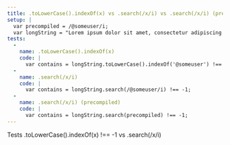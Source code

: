```yaml
---
title: .toLowerCase().indexOf(x) vs .search(/x/i) vs .search(/x/i) (precompiled)
setup: |
  var precompiled = /@someuser/i;
  var longString = "Lorem ipsum dolor sit amet, consectetur adipiscing elit. Curabitur ac cursus nulla. Quisque urna tellus, suscipit vitae nibh id, pretium faucibus dolor. Sed ac orci luctus, vehicula diam in, ultrices elit. Sed tempus risus condimentum dolor ullamcorper aliquet vel nec mi. Integer condimentum augue quis metus rutrum, in bibendum magna pulvinar. Lorem ipsum dolor sit amet, consectetur adipiscing elit. Proin non rutrum nisi. Proin lectus ante, sagittis sit amet est sit amet, hendrerit posuere sapien. Vestibulum cursus gravida ultricies. Ut fringilla fermentum facilisis. Curabitur vitae finibus libero. Fusce feugiat orci non lorem varius, @SomeUser pellentesque ornare neque ultricies.";
tests:
  -
    name: .toLowerCase().indexOf(x)
    code: |
      var contains = longString.toLowerCase().indexOf('@someuser') !== -1;
  -
    name: .search(/x/i)
    code: |
      var contains = longString.search(/@someuser/i) !== -1;
  -
    name: .search(/x/i) (precompiled)
    code: |
      var contains = longString.search(precompiled) !== -1;
---
```

Tests .toLowerCase().indexOf(x) !== -1 vs .search(/x/i)
